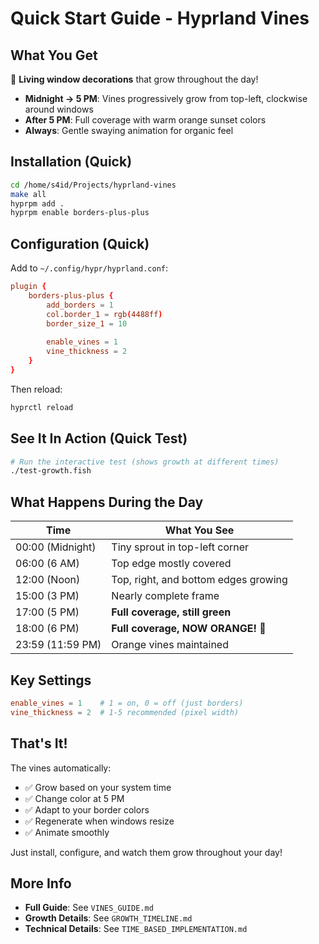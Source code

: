 # Quick Start Guide - Hyprland Vines

## What You Get

🌱 **Living window decorations** that grow throughout the day!

- **Midnight → 5 PM**: Vines progressively grow from top-left, clockwise around windows
- **After 5 PM**: Full coverage with warm orange sunset colors
- **Always**: Gentle swaying animation for organic feel

## Installation (Quick)

```bash
cd /home/s4id/Projects/hyprland-vines
make all
hyprpm add .
hyprpm enable borders-plus-plus
```

## Configuration (Quick)

Add to `~/.config/hypr/hyprland.conf`:

```conf
plugin {
    borders-plus-plus {
        add_borders = 1
        col.border_1 = rgb(4488ff)
        border_size_1 = 10
        
        enable_vines = 1
        vine_thickness = 2
    }
}
```

Then reload:
```bash
hyprctl reload
```

## See It In Action (Quick Test)

```bash
# Run the interactive test (shows growth at different times)
./test-growth.fish
```

## What Happens During the Day

| Time | What You See |
|------|-------------|
| 00:00 (Midnight) | Tiny sprout in top-left corner |
| 06:00 (6 AM) | Top edge mostly covered |
| 12:00 (Noon) | Top, right, and bottom edges growing |
| 15:00 (3 PM) | Nearly complete frame |
| 17:00 (5 PM) | **Full coverage, still green** |
| 18:00 (6 PM) | **Full coverage, NOW ORANGE!** 🍂 |
| 23:59 (11:59 PM) | Orange vines maintained |

## Key Settings

```conf
enable_vines = 1    # 1 = on, 0 = off (just borders)
vine_thickness = 2  # 1-5 recommended (pixel width)
```

## That's It!

The vines automatically:
- ✅ Grow based on your system time
- ✅ Change color at 5 PM
- ✅ Adapt to your border colors
- ✅ Regenerate when windows resize
- ✅ Animate smoothly

Just install, configure, and watch them grow throughout your day!

## More Info

- **Full Guide**: See `VINES_GUIDE.md`
- **Growth Details**: See `GROWTH_TIMELINE.md`
- **Technical Details**: See `TIME_BASED_IMPLEMENTATION.md`
